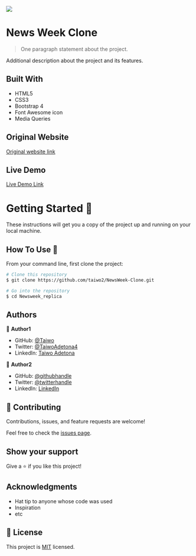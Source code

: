 ![](https://img.shields.io/badge/Microverse-blueviolet)

# News Week Clone

> One paragraph statement about the project.

Additional description about the project and its features.

## Built With

- HTML5
- CSS3
- Bootstrap 4
- Font Awesome icon
- Media Queries

## Original Website

[Original website link](https://www.newsweek.com/)

## Live Demo

[Live Demo Link]()

# Getting Started 🚀

These instructions will get you a copy of the project up and running on your local machine.

## How To Use 🔧

From your command line, first clone the project:

```bash
# Clone this repository
$ git clone https://github.com/taiwo2/NewsWeek-Clone.git

# Go into the repository
$ cd Newsweek_replica

```

## Authors

👤 **Author1**

- GitHub: [@Taiwo](https://github.com/taiwo2)
- Twitter: [@TaiwoAdetona4](https://twitter.com/TaiwoAdetona4)
- LinkedIn: [Taiwo Adetona](https://www.linkedin.com/in/taiwo-waliyullahi-adetona-988898180/)

👤 **Author2**

- GitHub: [@githubhandle](https://github.com/githubhandle)
- Twitter: [@twitterhandle](https://twitter.com/twitterhandle)
- LinkedIn: [LinkedIn](https://linkedin.com/linkedinhandle)

## 🤝 Contributing

Contributions, issues, and feature requests are welcome!

Feel free to check the [issues page](issues/).

## Show your support

Give a ⭐️ if you like this project!

## Acknowledgments

- Hat tip to anyone whose code was used
- Inspiration
- etc

## 📝 License

This project is [MIT](lic.url) licensed.
